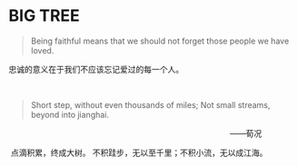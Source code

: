 # BIG TREE 



> Being faithful means that we should not forget those people we have loved.


忠诚的意义在于我们不应该忘记爱过的每一个人。

​										

> Short step, without even thousands of miles; Not small streams, beyond into jianghai. 

&nbsp;
&nbsp;
&nbsp;&nbsp;  &nbsp;  &nbsp;  &nbsp;  &nbsp;  &nbsp;  &nbsp;  &nbsp;  &nbsp;  &nbsp;  &nbsp;  &nbsp;  &nbsp;  &nbsp;  &nbsp;  &nbsp;  &nbsp;  &nbsp;  &nbsp;  &nbsp;  &nbsp;  &nbsp;  &nbsp;  &nbsp;  &nbsp;  &nbsp;  &nbsp;&nbsp;&nbsp;  &nbsp;  &nbsp;  &nbsp;  &nbsp;  &nbsp;  &nbsp;  &nbsp;  &nbsp;  &nbsp;  &nbsp;  &nbsp;  &nbsp;  &nbsp;  &nbsp;  &nbsp;  &nbsp;  &nbsp;  &nbsp;  &nbsp;  ——荀况

​		点滴积累，终成大树。 不积跬步，无以至千里；不积小流，无以成江海。                                        ​​                                        	